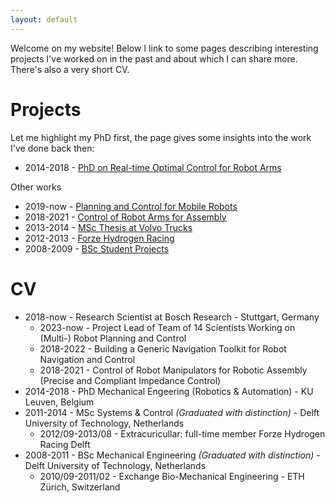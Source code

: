 ```yaml
---
layout: default
---
```


Welcome on my website! Below I link to some pages describing interesting projects I've worked on in the past and about which I can share more. There's also a very short CV.

# Projects

Let me highlight my PhD first, the page gives some insights into the work I've done back then:
* 2014-2018 - [PhD on Real-time Optimal Control for Robot Arms](./phd.md)

Other works
* 2019-now - [Planning and Control for Mobile Robots](./mobile_robots.md)
* 2018-2021 - [Control of Robot Arms for Assembly](./assembly.md)
* 2013-2014 - [MSc Thesis at Volvo Trucks](./vgtt.md)
* 2012-2013 - [Forze Hydrogen Racing](./forze.md)
* 2008-2009 - [BSc Student Projects](./bsc.md)

# CV

* 2018-now - Research Scientist at Bosch Research - Stuttgart, Germany
  * 2023-now - Project Lead of Team of 14 Scientists Working on (Multi-) Robot Planning and Control
  * 2018-2022 - Building a Generic Navigation Toolkit for Robot Navigation and Control
  * 2018-2021 - Control of Robot Manipulators for Robotic Assembly (Precise and Compliant Impedance Control) 
* 2014-2018 - PhD Mechanical Engeering (Robotics & Automation) - KU Leuven, Belgium
* 2011-2014 - MSc Systems & Control _(Graduated with distinction)_ - Delft University of Technology, Netherlands
  * 2012/09-2013/08 - Extracuricullar: full-time member Forze Hydrogen Racing Delft
* 2008-2011 - BSc Mechanical Engineering _(Graduated with distinction)_ - Delft University of Technology, Netherlands
  * 2010/09-2011/02 - Exchange Bio-Mechanical Engineering - ETH Zürich, Switzerland
